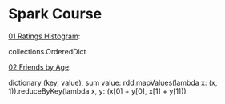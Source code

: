 # Spark Course

[01 Ratings Histogram](https://github.com/dongzhang84/PySpark/blob/master/Spark_Course/01_Ratings_histogram.ipynb):

collections.OrderedDict

[02 Friends by Age](https://github.com/dongzhang84/PySpark/blob/master/Spark_Course/02_Friends_by_Age.ipynb):

dictionary (key, value), sum value: 
rdd.mapValues(lambda x: (x, 1)).reduceByKey(lambda x, y: (x[0] + y[0], x[1] + y[1]))
